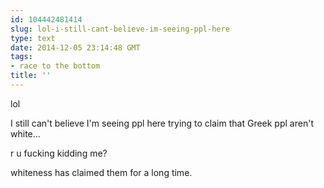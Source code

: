 ```yaml
---
id: 104442481414
slug: lol-i-still-cant-believe-im-seeing-ppl-here
type: text
date: 2014-12-05 23:14:48 GMT
tags:
- race to the bottom
title: ''
---
```

lol

I still can't believe I'm seeing ppl here trying to claim that Greek ppl aren't white...

r u fucking kidding me?

whiteness has claimed them for a long time. 